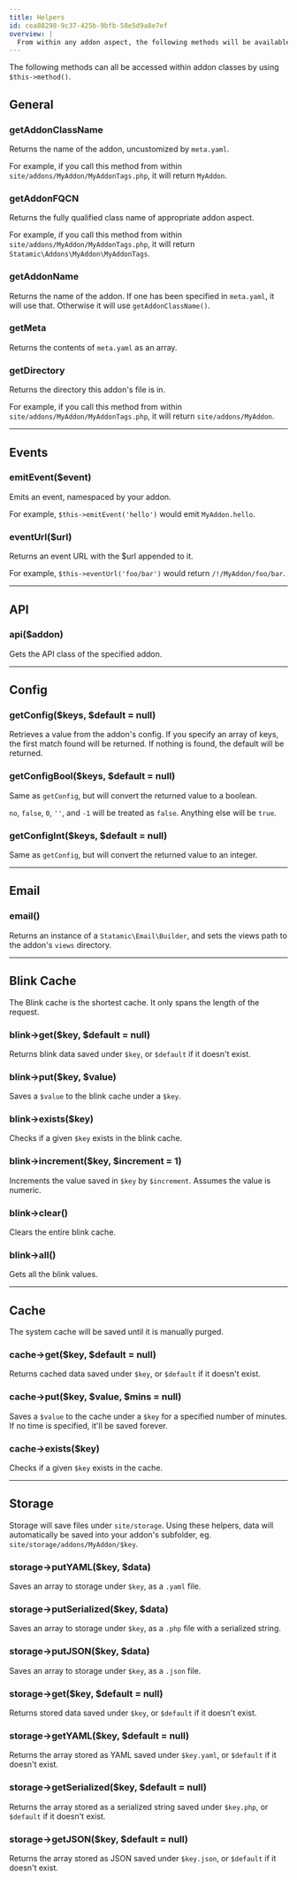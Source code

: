 ```yaml
---
title: Helpers
id: cea88298-9c37-425b-9bfb-58e5d9a8e7ef
overview: |
  From within any addon aspect, the following methods will be available to you.
---
```

The following methods can all be accessed within addon classes by using  `$this->method()`.

## General

### getAddonClassName
Returns the name of the addon, uncustomized by `meta.yaml`.

For example, if you call this method from within `site/addons/MyAddon/MyAddonTags.php`, it will return `MyAddon`.

### getAddonFQCN
Returns the fully qualified class name of appropriate addon aspect.

For example, if you call this method from within `site/addons/MyAddon/MyAddonTags.php`, it will return `Statamic\Addons\MyAddon\MyAddonTags`.

### getAddonName
Returns the name of the addon. If one has been specified in `meta.yaml`, it will use that. Otherwise it will use `getAddonClassName()`.

### getMeta
Returns the contents of `meta.yaml` as an array.

### getDirectory
Returns the directory this addon's file is in.

For example, if you call this method from within `site/addons/MyAddon/MyAddonTags.php`, it will return `site/addons/MyAddon`.

---

## Events

### emitEvent($event)
Emits an event, namespaced by your addon.

For example, `$this->emitEvent('hello')` would emit `MyAddon.hello`.

### eventUrl($url)
Returns an event URL with the $url appended to it.

For example, `$this->eventUrl('foo/bar')` would return `/!/MyAddon/foo/bar`.

---

## API

### api($addon)
Gets the API class of the specified addon.

---

## Config

### getConfig($keys, $default = null)
Retrieves a value from the addon's config. If you specify an array of keys, the first match found will be returned. If nothing is found, the default will be returned.

### getConfigBool($keys, $default = null)
Same as `getConfig`, but will convert the returned value to a boolean.

`no`, `false`, `0`, `''`, and `-1` will be treated as `false`. Anything else will be `true`.

### getConfigInt($keys, $default = null)
Same as `getConfig`, but will convert the returned value to an integer.

---

## Email

### email()
Returns an instance of a `Statamic\Email\Builder`, and sets the views path to the addon's `views` directory.

---

## Blink Cache

The Blink cache is the shortest cache. It only spans the length of the request.

### blink->get($key, $default = null)
Returns blink data saved under `$key`, or `$default` if it doesn't exist.

### blink->put($key, $value)
Saves a `$value` to the blink cache under a `$key`.

### blink->exists($key)
Checks if a given `$key` exists in the blink cache.

### blink->increment($key, $increment = 1)
Increments the value saved in `$key` by `$increment`. Assumes the value is numeric.

### blink->clear()
Clears the entire blink cache.

### blink->all()
Gets all the blink values.

---

## Cache

The system cache will be saved until it is manually purged.

### cache->get($key, $default = null)
Returns cached data saved under `$key`, or `$default` if it doesn't exist.

### cache->put($key, $value, $mins = null)
Saves a `$value` to the cache under a `$key` for a specified number of minutes. If no time is specified, it'll be saved forever.

### cache->exists($key)
Checks if a given `$key` exists in the cache.

---

## Storage

Storage will save files under `site/storage`. Using these helpers, data will automatically be saved into your addon's subfolder, eg. `site/storage/addons/MyAddon/$key`.

### storage->putYAML($key, $data)
Saves an array to storage under `$key`, as a `.yaml` file.

### storage->putSerialized($key, $data)
Saves an array to storage under `$key`, as a `.php` file with a serialized string.

### storage->putJSON($key, $data)
Saves an array to storage under `$key`, as a `.json` file.

### storage->get($key, $default = null)
Returns stored data saved under `$key`, or `$default` if it doesn't exist.

### storage->getYAML($key, $default = null)
Returns the array stored as YAML saved under `$key.yaml`, or `$default` if it doesn't exist.

### storage->getSerialized($key, $default = null)
Returns the array stored as a serialized string saved under `$key.php`, or `$default` if it doesn't exist.

### storage->getJSON($key, $default = null)
Returns the array stored as JSON saved under `$key.json`, or `$default` if it doesn't exist.

